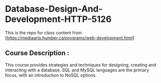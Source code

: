 # Database-Design-And-Development-HTTP-5126


This is the repo for class content from  [https://mediaarts.humber.ca/programs/web-development.html]


## Course Description :

This course provides strategies and techniques for designing, creating and interacting with a database. SQL and MySQL languages are the primary focus, with an introduction to NoSQL options.
